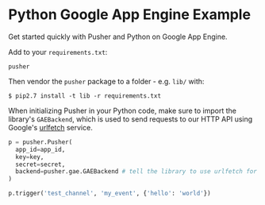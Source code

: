 # Python Google App Engine Example

Get started quickly with Pusher and Python on Google App Engine. 

Add to your `requirements.txt`:

```
pusher
```

Then vendor the `pusher` package to a folder - e.g. `lib/` with:

    $ pip2.7 install -t lib -r requirements.txt

When initializing Pusher in your Python code, make sure to import the library's `GAEBackend`, which is used to send requests to our HTTP API using Google's [urlfetch](https://cloud.google.com/appengine/docs/python/urlfetch) service.

```python
p = pusher.Pusher(
  app_id=app_id,
  key=key,
  secret=secret,
  backend=pusher.gae.GAEBackend # tell the library to use urlfetch for requests
)

p.trigger('test_channel', 'my_event', {'hello': 'world'})
```